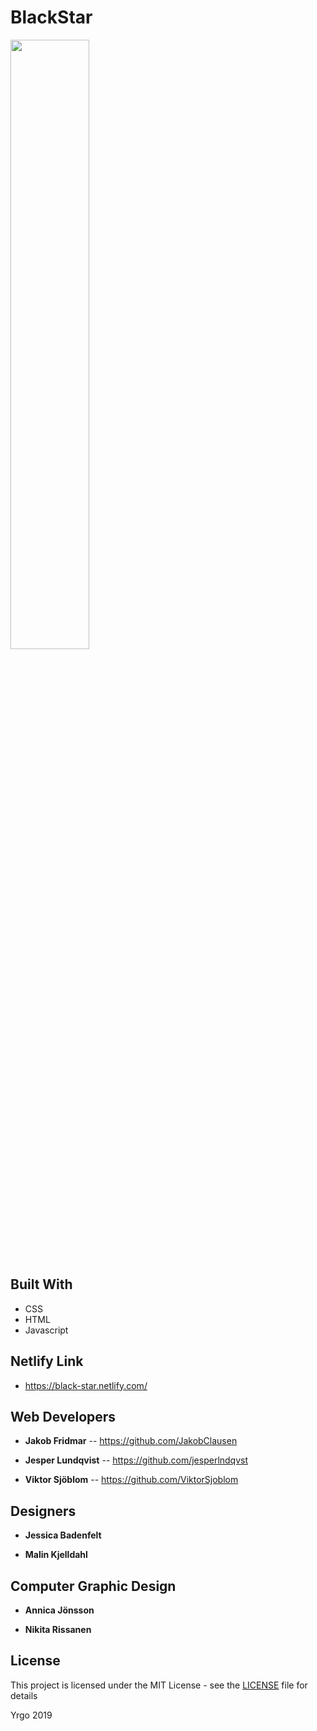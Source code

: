 # BlackStar


<img src="https://media.giphy.com/media/l0NwQEjAS77JyRvig/giphy.gif" width="50%">


## Built With

* CSS
* HTML
* Javascript

## Netlify Link

* https://black-star.netlify.com/

## Web Developers

* **Jakob Fridmar** -- <a>https://github.com/JakobClausen</a>

* **Jesper Lundqvist** -- <a>https://github.com/jesperlndqvst</a>

* **Viktor Sjöblom** -- <a>https://github.com/ViktorSjoblom</a>

## Designers

* **Jessica Badenfelt** 

* **Malin Kjelldahl** 

## Computer Graphic Design

* **Annica Jönsson** 

* **Nikita Rissanen** 


## License

This project is licensed under the MIT License - see the [LICENSE](LICENSE) file for details

Yrgo 2019
